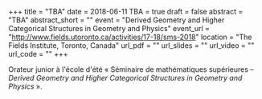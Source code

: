 +++
title = "TBA"
date = 2018-06-11
TBA = true
draft = false
abstract = "TBA"
abstract_short = ""
event = "Derived Geometry and Higher Categorical Structures in Geometry and Physics"
event_url = "http://www.fields.utoronto.ca/activities/17-18/sms-2018"
location = "The Fields Institute, Toronto, Canada"
url_pdf = ""
url_slides = ""
url_video = ""
url_code = ""
+++

Orateur junior à l'école d'été « Séminaire de mathématiques supérieures – *Derived Geometry and Higher Categorical Structures in Geometry and Physics* ».
